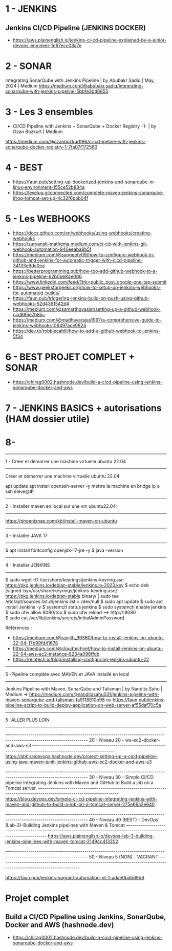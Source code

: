 
# 1 - JENKINS
## Jenkins CI/CD Pipeline (JENKINS DOCKER)
- https://aws.plainenglish.io/jenkins-ci-cd-pipeline-explained-by-a-junior-devops-engineer-1d67ecc08a7e 

# 2 - SONAR
Integrating SonarQube with Jenkins Pipeline | by Abubakr Sadiq | May, 2024 | Medium 
https://medium.com/@abubakr.sadiq/integrating-sonarqube-with-jenkins-pipeline-5bbfe3b46655 


# 3 - Les 3 ensembles
- CI/CD Pipeline with Jenkins + SonarQube + Docker Registry -1- | by Ozan Bozkurt | Medium 

https://medium.com/@ozanbozkurtt96/ci-cd-ipeline-with-jenkins-sonarqube-docker-registry-1-7fa07f172560 

# 4 - BEST
- https://faun.pub/setting-up-dockerized-jenkins-and-sonarqube-in-linux-environment-155ce52b884a
- https://levelup.gitconnected.com/complete-maven-jenkins-sonarqube-jfrog-tomcat-set-up-4c32f6bab04f

# 5 - Les WEBHOOKS

- https://docs.github.com/en/webhooks/using-webhooks/creating-webhooks
- https://suryansh-mathema.medium.com/ci-cd-with-jenkins-git-webhook-automation-946eeaba8b5f
- https://medium.com/@sangeetv09/how-to-configure-webhook-in-github-and-jenkins-for-automatic-trigger-with-cicd-pipeline-34133e9de0ea
- https://betterprogramming.pub/how-too-add-github-webhook-to-a-jenkins-pipeline-62b0be84e006
- https://www.linkedin.com/feed/?trk=public_post_google-one-tap-submit
- https://www.geeksforgeeks.org/how-to-setup-up-jenkins-webhooks-for-automated-builds/
- https://faun.pub/triggering-jenkins-build-on-push-using-github-webhooks-52d4361542d4
- https://medium.com/@samarthgvasist/setting-up-a-github-webhook-ccd895e7b85c
- https://medium.com/@madhavarajas1997/a-comprehensive-guide-to-jenkins-webhooks-06497ace0824
- https://dev.to/robbiecahill/how-to-add-a-github-webhook-to-jenkins-5f34

# 6 - BEST PROJET COMPLET + SONAR 
- https://chirag0002.hashnode.dev/build-a-cicd-pipeline-using-jenkins-sonarqube-docker-and-aws

# 7 - JENKINS BASICS + autorisations (HAM dossier utile)

# 8- 

********************************************************************************************************
1 - Créer et démarrer une machine virtuelle ubuntu 22.04
********************************************************************************************************
Créer et démarrer une machine virtuelle ubuntu 22.04

apt update
apt install openssh-server -y
mettre la machine en bridge
ip a
ssh eleve@IP

********************************************************************************************************
2 - Installer maven en local sur une vm ubuntu22.04: 
********************************************************************************************************

https://phoenixnap.com/kb/install-maven-on-ubuntu



********************************************************************************************************
3 - Installer JAVA 17
********************************************************************************************************

  $ apt install fontconfig openjdk-17-jre -y
  $ java -version


********************************************************************************************************
4 - Installer JENKINS
********************************************************************************************************

  $ sudo wget -O /usr/share/keyrings/jenkins-keyring.asc \
    https://pkg.jenkins.io/debian-stable/jenkins.io-2023.key
  $ echo deb [signed-by=/usr/share/keyrings/jenkins-keyring.asc] \
    https://pkg.jenkins.io/debian-stable binary/ | sudo tee \
    /etc/apt/sources.list.d/jenkins.list > /dev/null 
  $ sudo apt update
  $ sudo apt install Jenkins -y
  $ systemctl status jenkins
  $ sudo systemctl enable jenkins
  $ sudo ufw allow 8080/tcp
  $ sudo ufw reload 
 ==> http://<public-ip-of-ubuntu-instance>:8080  
  $ sudo cat /var/lib/jenkins/secrets/initialAdminPassword 

Références : 
- https://medium.com/@ranjith_99360/how-to-install-jenkins-on-ubuntu-22-04-17b99fd41678
- https://medium.com/@cloudtechnet/how-to-install-jenkins-on-ubuntu-22-04-aws-ec2-instance-8234a096ffdb
- https://reintech.io/blog/installing-configuring-jenkins-ubuntu-22



********************************************************************************************************
5 -Pipeline complète avec MAVEN et JAVA installé en local 
********************************************************************************************************
Jenkins Pipeline with Maven, SonarQube and Talisman | by Nandita Sahu | Medium 
⇒ 
https://medium.com/@nanditasahu031/jenkins-pipeline-with-maven-sonarqube-and-talisman-fa9118910b98
 ou
https://faun.pub/jenkins-pipeline-script-to-build-deploy-application-on-web-server-af55daf70c5a 


********************************************************************************************************
5 -ALLER PLUS LOIN
********************************************************************************************************

—------------------------—-----------------------------------------------------------------------------------------
20 - Niveau 20 - ws-ec2-docker-and-aws-s3
—------------------------—-----------------------------------------------------------------------------------------
https://abhirajdevops.hashnode.dev/project-setting-up-a-cicd-pipeline-using-java-maven-junit-jenkins-github-aws-ec2-docker-and-aws-s3



—------------------------—-----------------------------------------------------------------------------------------
30 - Niveau 30 - Simple CI/CD pipeline Integrating Jenkins with Maven and GitHub to Build a job on a Tomcat server.
—------------------------—-----------------------------------------------------------------------------------------
https://blog.devops.dev/simple-ci-cd-pipeline-integrating-jenkins-with-maven-and-github-to-build-a-job-on-a-tomcat-server-275e66a2e640



—------------------------—-----------------------------------------------------------------------------------------
40 - Niveau 40 (BEST) - DevOps (Lab-3)-Building Jenkins pipelines with Maven & Tomcat
—------------------------—-----------------------------------------------------------------------------------------
https://aws.plainenglish.io/devops-lab-3-building-jenkins-pipelines-with-maven-tomcat-21494c413202




—------------------------—-----------------------------------------------------------------------------------------
50 - Niveau 5 (NON) - VAGRANT
—------------------------—-----------------------------------------------------------------------------------------

https://faun.pub/jenkins-vagrant-automation-pt-1-adae0bdb69d6

 
# Projet complet
## Build a CI/CD Pipeline using Jenkins, SonarQube, Docker and AWS (hashnode.dev) 

- https://chirag0002.hashnode.dev/build-a-cicd-pipeline-using-jenkins-sonarqube-docker-and-aws 
